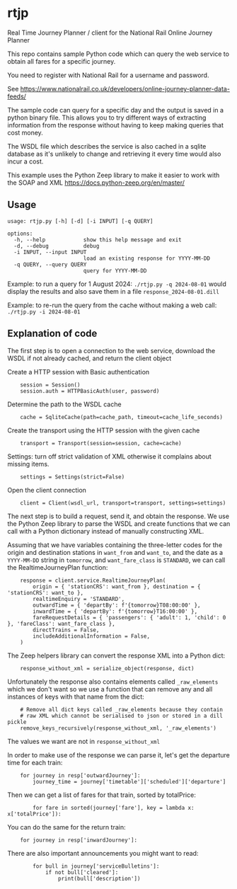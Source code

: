# rtjp

Real Time Journey Planner / client for the National Rail Online Journey Planner

This repo contains sample Python code which can query the web service to obtain all fares for a specific journey.

You need to register with National Rail for a username and password.

See https://www.nationalrail.co.uk/developers/online-journey-planner-data-feeds/

The sample code can query for a specific day and the output is saved in a python binary file.
This allows you to try different ways of extracting information from the response without
having to keep making queries that cost money.

The WSDL file which describes the service is also cached in a sqlite database as it's
unlikely to change and retrieving it every time would also incur a cost.

This example uses the Python Zeep library to make it easier to work with the SOAP and XML
https://docs.python-zeep.org/en/master/

## Usage

```
usage: rtjp.py [-h] [-d] [-i INPUT] [-q QUERY]

options:
  -h, --help            show this help message and exit
  -d, --debug           debug
  -i INPUT, --input INPUT
                        load an existing response for YYYY-MM-DD
  -q QUERY, --query QUERY
                        query for YYYY-MM-DD
```

Example: to run a query for 1 August 2024: `./rtjp.py -q 2024-08-01`
would display the results and also save them in a file `response_2024-08-01.dill`

Example: to re-run the query from the cache without making a web call:
`./rtjp.py -i 2024-08-01`

## Explanation of code

The first step is to open a connection to the web service,
download the WSDL if not already cached, and return the client object

Create a HTTP session with Basic authentication
```
    session = Session()
    session.auth = HTTPBasicAuth(user, password)
```

Determine the path to the WSDL cache
```
    cache = SqliteCache(path=cache_path, timeout=cache_life_seconds)
```

Create the transport using the HTTP session with the given cache
```
    transport = Transport(session=session, cache=cache)
```

Settings: turn off strict validation of XML otherwise it complains about missing items.
```
    settings = Settings(strict=False)
```

Open the client connection
```
    client = Client(wsdl_url, transport=transport, settings=settings)
```

The next step is to build a request, send it, and obtain the response.
We use the Python Zeep library to parse the WSDL and create functions
that we can call with a Python dictionary instead of manually constructing XML.

Assuming that we have variables containing the three-letter codes for the
origin and destination stations in `want_from` and `want_to`, and the date
as a `YYYY-MM-DD` string in `tomorrow`, and `want_fare_class` is `STANDARD`,
we can call the RealtimeJourneyPlan function:

```
    response = client.service.RealtimeJourneyPlan(
        origin = { 'stationCRS': want_from }, destination = { 'stationCRS': want_to },
        realtimeEnquiry = 'STANDARD',
        outwardTime = { 'departBy': f'{tomorrow}T08:00:00' },
        inwardTime = { 'departBy': f'{tomorrow}T16:00:00' },
        fareRequestDetails = { 'passengers': { 'adult': 1, 'child': 0 }, 'fareClass': want_fare_class },
        directTrains = False,
        includeAdditionalInformation = False,
    )
```

The Zeep helpers library can convert the response XML into a Python dict:
```
    response_without_xml = serialize_object(response, dict)
```

Unfortunately the response also contains elements called `_raw_elements`
which we don't want so we use a function that can remove any and all
instances of keys with that name from the dict:

```
    # Remove all dict keys called _raw_elements because they contain
    # raw XML which cannot be serialised to json or stored in a dill pickle
    remove_keys_recursively(response_without_xml, '_raw_elements')
```

The values we want are not in `response_without_xml`

In order to make use of the response we can parse it, let's get the departure time
for each train:
```
    for journey in resp['outwardJourney']:
        journey_time = journey['timetable']['scheduled']['departure']
```

Then we can get a list of fares for that train, sorted by totalPrice:
```
        for fare in sorted(journey['fare'], key = lambda x: x['totalPrice']):
```

You can do the same for the return train:
```
    for journey in resp['inwardJourney']:
```

There are also important announcements you might want to read:
```
        for bull in journey['serviceBulletins']:
            if not bull['cleared']:
                print(bull['description'])
```
